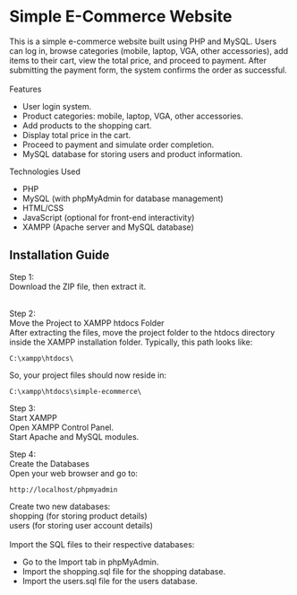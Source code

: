 # Simple E-Commerce Website

This is a simple e-commerce website built using PHP and MySQL. Users can log in, browse categories (mobile, laptop, VGA, other accessories), add items to their cart, view the total price, and proceed to payment. After submitting the payment form, the system confirms the order as successful.
<br><br>
Features
- User login system.
- Product categories: mobile, laptop, VGA, other accessories.
- Add products to the shopping cart.
- Display total price in the cart.
- Proceed to payment and simulate order completion.
- MySQL database for storing users and product information.

Technologies Used
- PHP
- MySQL (with phpMyAdmin for database management)
- HTML/CSS
- JavaScript (optional for front-end interactivity)
- XAMPP (Apache server and MySQL database)

<h2>Installation Guide</h2>
Step 1:<br> Download the ZIP file, then extract it.<br><br>

Step 2:<br> Move the Project to XAMPP htdocs Folder<br>
After extracting the files, move the project folder to the htdocs directory inside the XAMPP installation folder. Typically, this path looks like:<br>

```
C:\xampp\htdocs\
```
So, your project files should now reside in:<br>
```
C:\xampp\htdocs\simple-ecommerce\
```

Step 3:<br> Start XAMPP<br>
Open XAMPP Control Panel.<br>
Start Apache and MySQL modules.<br>

Step 4:<br> Create the Databases<br>
Open your web browser and go to:<br>
```
http://localhost/phpmyadmin
```
Create two new databases:<br>
shopping (for storing product details)<br>
users (for storing user account details)<br><br>
Import the SQL files to their respective databases:
- Go to the Import tab in phpMyAdmin.
- Import the shopping.sql file for the shopping database.
- Import the users.sql file for the users database.
